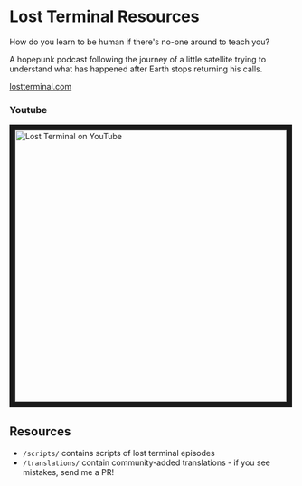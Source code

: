 # Lost Terminal Resources

How do you learn to be human if there's no-one around to teach you?

A hopepunk podcast following the journey of a little satellite trying to understand what has happened after Earth stops returning his calls.

[lostterminal.com](https://lostterminal.com/)


### Youtube
<a href="https://www.youtube.com/watch?feature=player_embedded&v=p3bDE9kszMc&list=PL95NP4bDITAln7fq-cCqzOFE15UvVthuL&index=1" target="_blank">
 <img src="http://img.youtube.com/vi/p3bDE9kszMc/sddefault.jpg" alt="Lost Terminal on YouTube" width="480" border="10" />
</a>

## Resources

- `/scripts/` contains scripts of lost terminal episodes
- `/translations/` contain community-added translations - if you see mistakes, send me a PR! 
